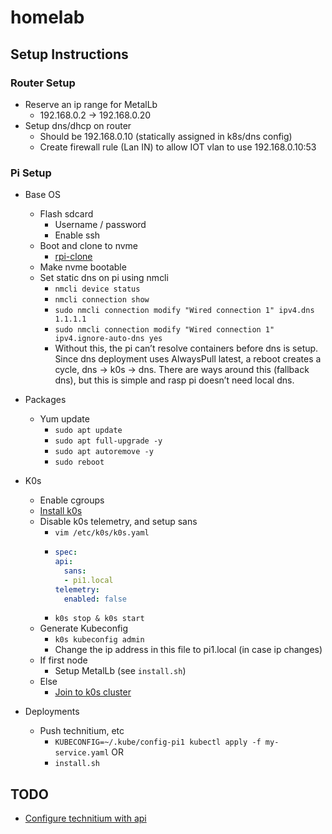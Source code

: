 # homelab

## Setup Instructions

### Router Setup

- Reserve an ip range for MetalLb
  - 192.168.0.2 -> 192.168.0.20
- Setup dns/dhcp on router
  - Should be 192.168.0.10 (statically assigned in k8s/dns config)
  - Create firewall rule (Lan IN) to allow IOT vlan to use 192.168.0.10:53

### Pi Setup

- Base OS
  - Flash sdcard
    - Username / password
    - Enable ssh
  - Boot and clone to nvme
    - [rpi-clone](https://github.com/geerlingguy/rpi-clone)
  - Make nvme bootable
  - Set static dns on pi using nmcli
    - `nmcli device status`
    - `nmcli connection show`
    - `sudo nmcli connection modify "Wired connection 1" ipv4.dns 1.1.1.1`
    - `sudo nmcli connection modify "Wired connection 1" ipv4.ignore-auto-dns yes`
    - Without this, the pi can’t resolve containers before dns is setup. Since dns deployment uses AlwaysPull latest, a reboot creates a cycle, dns -> k0s -> dns. There are ways around this (fallback dns), but this is simple and rasp pi doesn’t need local dns.
- Packages
  - Yum update
    - `sudo apt update`
    - `sudo apt full-upgrade -y`
    - `sudo apt autoremove -y`
    - `sudo reboot`

- K0s
  - Enable cgroups
  - [Install k0s](https://docs.k0sproject.io/stable/install)
  - Disable k0s telemetry, and setup sans
    - `vim /etc/k0s/k0s.yaml`
    - ```yaml
      spec:
      api:
        sans:
        - pi1.local
      telemetry:
        enabled: false
      ```
    - `k0s stop & k0s start`
  - Generate Kubeconfig
    - `k0s kubeconfig admin`
    - Change the ip address in this file to pi1.local (in case ip changes)
  - If first node
    - Setup MetalLb (see `install.sh`)
  - Else
    - [Join to k0s cluster](https://docs.k0sproject.io/v0.11.0/k0s-multi-node)

- Deployments
  - Push technitium, etc
    - `KUBECONFIG=~/.kube/config-pi1 kubectl apply -f my-service.yaml` OR
    - `install.sh`

## TODO

- [Configure technitium with api](https://github.com/TechnitiumSoftware/DnsServer/blob/master/APIDOCS.md)